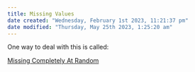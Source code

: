```yaml
---
title: Missing Values
date created: "Wednesday, February 1st 2023, 11:21:37 pm"
date modified: "Thursday, May 25th 2023, 1:25:20 am"
---
```


One way to deal with this is called:

[Missing Completely At Random](Missing%20Completely%20At%20Random.md)
